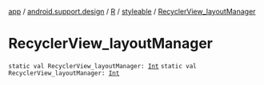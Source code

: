[app](../../../index.md) / [android.support.design](../../index.md) / [R](../index.md) / [styleable](index.md) / [RecyclerView_layoutManager](.)

# RecyclerView_layoutManager

`static val RecyclerView_layoutManager: `[`Int`](https://kotlinlang.org/api/latest/jvm/stdlib/kotlin/-int/index.html)
`static val RecyclerView_layoutManager: `[`Int`](https://kotlinlang.org/api/latest/jvm/stdlib/kotlin/-int/index.html)
